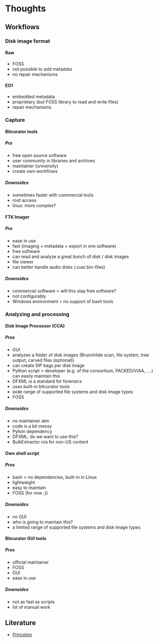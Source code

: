 # Thoughts

## Workflows

### Disk image format

#### Raw

* FOSS
* not possible to add metadata
* no repair mechanisms

#### EO1

* embedded metadata
* proprietary (but FOSS library to read and write files)
* repair mechanisms

### Capture

#### Bitcurator tools

##### Pro

* free open source software
* user community in libraries and archives
* maintainer (university)
* create own workflows

##### Downsides

* sometimes faster with commercial tools
* root access
* linux: more complex?

#### FTK Imager

##### Pro

* ease in use
* fast (imaging + metadata + export in one software)
* free software
* can read and analyze a great bunch of disk / disk images
* file viewer
* can better handle audio disks (.cue/.bin-files)

##### Downsides

* commercial software > will this stay free software?
* not configurably
* Windows environment > no support of bash tools

### Analyzing and processing

#### Disk Image Processor (CCA)

##### Pros

* GUI
* analyzes a folder of disk images (Brunnhilde scan, file system, tree output, carved files (optional))
* can create SIP bags per disk image
* Python script > developer (e.g. of the consortium, PACKED/VIAA, ....) can easily maintain this
* DFXML is a standard for forensics
* uses built-in bitcurator tools
* wide range of supported file systems and disk image types
* FOSS

##### Downsides

* no maintainer atm
* code is a bit messy
* Pyhon dependency
* DFXML: do we want to use this?
* BulkExtractor n/a for non-US content

#### Own shell script

##### Pros

* bash > no dependencies, built-in in Linux
* lightweight
* easy to maintain
* FOSS (for now ;))

##### Downsides

* no GUI
* who is going to maintain this?
* a limited range of supported file systems and disk image types

#### Bitcurator GUI tools

##### Pros

* official maintainer
* FOSS
* GUI
* ease in use

##### Downsides

* not as fast as scripts
* lot of manual work

## Literature

* [Princeton](https://blogs.princeton.edu/techsvs/tag/kryoflux/)
